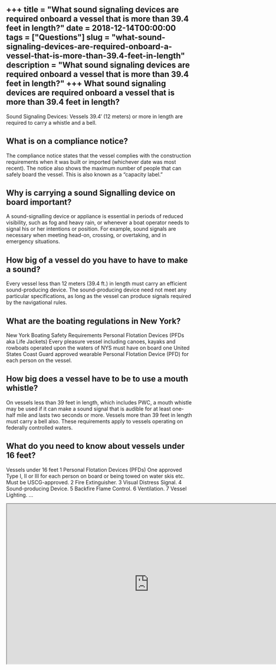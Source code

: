 +++
title = "What sound signaling devices are required onboard a vessel that is more than 39.4 feet in length?"
date = 2018-12-14T00:00:00
tags = ["Questions"]
slug = "what-sound-signaling-devices-are-required-onboard-a-vessel-that-is-more-than-39.4-feet-in-length"
description = "What sound signaling devices are required onboard a vessel that is more than 39.4 feet in length?"
+++
What sound signaling devices are required onboard a vessel that is more than 39.4 feet in length?
-------------------------------------------------------------------------------------------------

Sound Signaling Devices: Vessels 39.4′ (12 meters) or more in length are required to carry a whistle and a bell.

What is on a compliance notice?
-------------------------------

The compliance notice states that the vessel complies with the construction requirements when it was built or imported (whichever date was most recent). The notice also shows the maximum number of people that can safely board the vessel. This is also known as a “capacity label.”

Why is carrying a sound Signalling device on board important?
-------------------------------------------------------------

A sound-signalling device or appliance is essential in periods of reduced visibility, such as fog and heavy rain, or whenever a boat operator needs to signal his or her intentions or position. For example, sound signals are necessary when meeting head-on, crossing, or overtaking, and in emergency situations.

How big of a vessel do you have to have to make a sound?
--------------------------------------------------------

Every vessel less than 12 meters (39.4 ft.) in length must carry an efficient sound-producing device. The sound-producing device need not meet any particular specifications, as long as the vessel can produce signals required by the navigational rules.

What are the boating regulations in New York?
---------------------------------------------

New York Boating Safety Requirements Personal Flotation Devices (PFDs aka Life Jackets) Every pleasure vessel including canoes, kayaks and rowboats operated upon the waters of NYS must have on board one United States Coast Guard approved wearable Personal Flotation Device (PFD) for each person on the vessel.

How big does a vessel have to be to use a mouth whistle?
--------------------------------------------------------

On vessels less than 39 feet in length, which includes PWC, a mouth whistle may be used if it can make a sound signal that is audible for at least one-half mile and lasts two seconds or more. Vessels more than 39 feet in length must carry a bell also. These requirements apply to vessels operating on federally controlled waters.

What do you need to know about vessels under 16 feet?
-----------------------------------------------------

Vessels under 16 feet 1 Personal Flotation Devices (PFDs) One approved Type I, II or III for each person on board or being towed on water skis etc. Must be USCG-approved. 2 Fire Extinguisher. 3 Visual Distress Signal. 4 Sound-producing Device. 5 Backfire Flame Control. 6 Ventilation. 7 Vessel Lighting. …

<iframe allow="accelerometer; autoplay; clipboard-write; encrypted-media; gyroscope; picture-in-picture" allowfullscreen="" class="__youtube_prefs__  epyt-is-override  no-lazyload" data-no-lazy="1" data-origheight="433" data-origwidth="770" data-skipgform_ajax_framebjll="" height="433" id="_ytid_18348" loading="lazy" src="https://www.youtube.com/embed/OmUy7gktfu0?enablejsapi=1&autoplay=0&cc_load_policy=0&cc_lang_pref=&iv_load_policy=1&loop=0&modestbranding=0&rel=1&fs=1&playsinline=0&autohide=2&theme=dark&color=red&controls=1&" title="YouTube player" width="770"></iframe>
